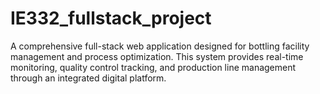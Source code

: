 # IE332_fullstack_project
A comprehensive full-stack web application designed for bottling facility management and process optimization. This system provides real-time monitoring, quality control tracking, and production line management through an integrated digital platform.
